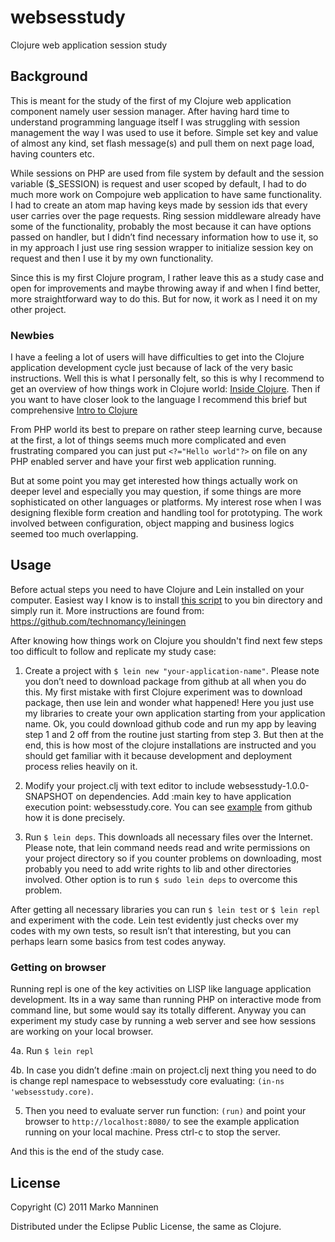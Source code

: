 # websesstudy

Clojure web application session study


## Background

This is meant for the study of the first of my Clojure web application component namely user session manager. After having hard time to understand programming language itself I was struggling with session management the way I was used to use it before. Simple set key and value of almost any kind, set flash message(s) and pull them on next page load, having counters etc.

While sessions on PHP are used from file system by default and the session variable ($_SESSION) is request and user scoped by default, I had to do much more work on Compojure web application to have same functionality. I had to create an atom map having keys made by session ids that every user carries over the page requests. Ring session middleware already have some of the functionality, probably the most because it can have options passed on handler, but I didn’t find necessary information how to use it, so in my approach I just use ring session wrapper to initialize session key on request and then I use it by my own functionality.

Since this is my first Clojure program, I rather leave this as a study case and open for improvements and maybe throwing away if and when I find better, more straightforward way to do this. But for now, it work as I need it on my other project.

### Newbies

I have a feeling a lot of users will have difficulties to get into the Clojure application development cycle just because of lack of the very basic instructions. Well this is what I personally felt, so this is why I recommend to get an overview of how things work in Clojure world: [Inside Clojure](http://channel9.msdn.com/shows/Going+Deep/Expert-to-Expert-Rich-Hickey-and-Brian-Beckman-Inside-Clojure/). Then if you want to have closer look to the language I recommend this brief but comprehensive [Intro to Clojure](http://java.ociweb.com/mark/clojure/article.html#Intro)

From PHP world its best to prepare on rather steep learning curve, because at the first, a lot of things seems much more complicated and even frustrating compared you can just put `<?="Hello world"?>` on file on any PHP enabled server and have your first web application running.

But at some point you may get interested how things actually work on deeper level and especially you may question, if some things are more sophisticated on other languages or platforms. My interest rose when I was designing flexible form creation and handling tool for prototyping. The work involved between configuration, object mapping and business logics seemed too much overlapping.

## Usage

Before actual steps you need to have Clojure and Lein installed on your computer. Easiest way I know is to install [this script](https://github.com/technomancy/leiningen/raw/stable/bin/lein) to you bin directory and simply run it. More instructions are found from: https://github.com/technomancy/leiningen

After knowing how things work on Clojure you shouldn't find next few steps too difficult to follow and replicate my study case: 

1. Create a project with `$ lein new "your-application-name"`. Please note you don’t need to download package from github at all when you do this. My first mistake with first Clojure experiment was to download package, then use lein and wonder what happened! Here you just use my libraries to create your own application starting from your application name. Ok, you could download github code and run my app by leaving step 1 and 2 off from the routine just starting from step 3. But then at the end, this is how most of the clojure installations are instructed and you should get familiar with it because development and deployment process relies heavily on it.

2. Modify your project.clj with text editor to include websesstudy-1.0.0-SNAPSHOT on dependencies. Add :main key to have application execution point: websesstudy.core. You can see [example](https://github.com/mmstud/websesstudy/blob/master/project.clj) from github how it is done precisely.

3. Run `$ lein deps`. This downloads all necessary files over the Internet. Please note, that lein command needs read and write permissions on your project directory so if you counter problems on downloading, most probably you need to add write rights to lib and other directories involved. Other option is to run `$ sudo lein deps` to overcome this problem.

After getting all necessary libraries you can run `$ lein test` or `$ lein repl` and experiment with the code. Lein test evidently just checks over my codes with my own tests, so result isn’t that interesting, but you can perhaps learn some basics from test codes anyway.

### Getting on browser

Running repl is one of the key activities on LISP like language application development. Its in a way same than running PHP on interactive mode from command line, but some would say its totally different. Anyway you can experiment my study case by running a web server and see how sessions are working on your local browser.

4a. Run `$ lein repl`

4b. In case you didn’t define :main on project.clj next thing you need to do is change repl namespace to websesstudy core evaluating: `(in-ns 'websesstudy.core)`.

5. Then you need to evaluate server run function: `(run)` and point your browser to `http://localhost:8080/` to see the example application running on your local machine. Press ctrl-c to stop the server.

And this is the end of the study case.

## License

Copyright (C) 2011 Marko Manninen

Distributed under the Eclipse Public License, the same as Clojure.